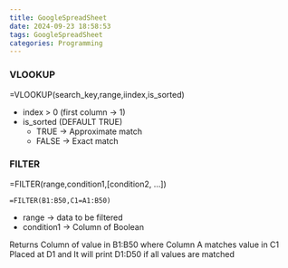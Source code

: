 ```yaml
---
title: GoogleSpreadSheet
date: 2024-09-23 18:58:53
tags: GoogleSpreadSheet
categories: Programming
---
```


### VLOOKUP

=VLOOKUP(search_key,range,iindex,is_sorted)

- index > 0 (first column → 1)
- is_sorted (DEFAULT TRUE)
    - TRUE → Approximate match
    - FALSE → Exact match

### FILTER

=FILTER(range,condition1,[condition2, ...])

```
=FILTER(B1:B50,C1=A1:B50)
```

- range → data to be filtered
- condition1 → Column of Boolean

Returns Column of value in B1:B50 where Column A matches value in C1
Placed at D1 and It will print D1:D50 if all values are matched
